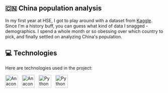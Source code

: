 ## 🇨🇳 China population analysis

In my first year at HSE, I got to play around with a dataset from <a href="https://www.kaggle.com/">Kaggle</a>. Since I'm a history buff, you can guess what kind of data I snagged - demographics. I spend a whole month or so obessing over which country to pick, and finally settled on analyzing China's population.

## 💻 Technologies

Here are technologies used in the project:

<img align="left" alt="Anaconda" style="padding-right: 10px;" width="40" height="40" src="https://cdn.simpleicons.org/python/3776ab" />
<img align="left" alt="Anaconda" style="padding-right: 10px;" width="40" height="40" src="https://cdn.simpleicons.org/anaconda/44a833" />
<img align="left" alt="Python Pandas" style="padding-right: 10px;" width="40" height="40" src="https://cdn.simpleicons.org/pandas/150458" />
<img align="left" alt="Python Pandas" style="padding-right: 10px;" width="40" height="40" src="https://cdn.simpleicons.org/streamlit/ff4b4b" />
